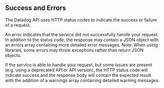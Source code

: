 ## Success and Errors
The Datadog API uses HTTP status codes to indicate the success or failure of a request.

An error indicates that the service did not successfully handle your request. In addition to the status code, the response may contain a JSON object with an errors array containing more detailed error messages. Note: When using libraries, some errors may throw exceptions rather than return JSON objects.

If the service is able to handle your request, but some issues are present (e.g. using a deprecated API or API version), the HTTP status code will indicate success and the response body will contain the expected result with the addition of a warnings array containing detailed warning messages.
